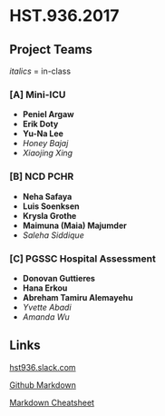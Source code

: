 # HST.936.2017

## Project Teams
*italics* = in-class
### [A] Mini-ICU

- **Peniel Argaw**
- **Erik Doty**
- **Yu-Na Lee**
- *Honey Bajaj*
- *Xiaojing Xing*

### [B] NCD PCHR
- **Neha Safaya**
- **Luis Soenksen**
- **Krysla Grothe**
- **Maimuna (Maia) Majumder**
- *Saleha Siddique*

### [C] PGSSC Hospital Assessment
- **Donovan Guttieres**
- **Hana Erkou**
- **Abreham Tamiru Alemayehu**
- *Yvette Abadi*
- *Amanda Wu*

## Links

[hst936.slack.com](http://hst936.slack.com)

[Github Markdown](https://guides.github.com/features/mastering-markdown/)

[Markdown Cheatsheet](https://github.com/adam-p/markdown-here/wiki/Markdown-Cheatsheet)
